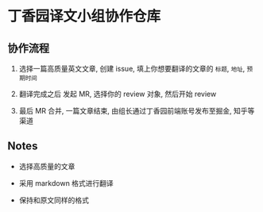 # 丁香园译文小组协作仓库

## 协作流程

1. 选择一篇高质量英文文章, 创建 issue, 填上你想要翻译的文章的 `标题`, `地址`, `预期时间`

2. 翻译完成之后 发起 MR, 选择你的 review 对象, 然后开始 review

3. 最后 MR 合并, 一篇文章结束, 由组长通过丁香园前端账号发布至掘金, 知乎等渠道

## Notes

* 选择高质量的文章

* 采用 markdown 格式进行翻译

* 保持和原文同样的格式
